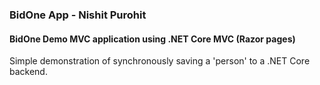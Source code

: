 ### BidOne App - Nishit Purohit

#### BidOne Demo MVC application using .NET Core MVC (Razor pages)
Simple demonstration of synchronously saving a 'person' to a .NET Core backend.
